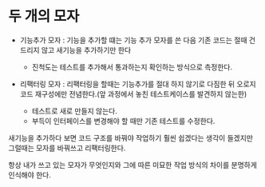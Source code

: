 # 두 개의 모자

-   기능추가 모자 : 기능을 추가할 떄는 기능 추가 모자를 쓴 다음 기존 코드는 절때 건드리지 않고 새기능을 추가하기만 한다

    -   진척도는 테스트를 추가해서 통과하는지 확인하는 방식으로 측정한다.

-   리팩터링 모자 : 리팩터링을 할때는 기능추가를 절대 하지 않기로 다짐한 뒤 오로지 코드 재구성에만 전념한다.(앞 과정에서 놓친 테스트케이스를 발견하지 않는한)
    -   테스트로 새로 만들지 않는다.
    -   부득이 인터페이스를 변경해야 할 때만 기존 테스트를 수정한다.

새기능을 추가하다 보면 코드 구조를 바꿔야 작업하기 훨씬 쉽겠다는 생각이 들겠지만 그럴때는 모자를 바꿔쓰고 리팩터링한다.

항상 내가 쓰고 있는 모자가 무엇인지와 그에 따른 미묘한 작업 방식의 차이를 분명하게 인식해야 한다.
